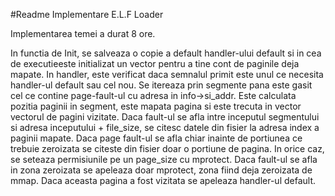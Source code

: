 #Readme Implementare E.L.F Loader

Implementarea temei a durat 8 ore.

In functia de Init, se salveaza o copie a default handler-ului default
si in cea de executieeste initializat un vector pentru a tine
cont de paginile deja mapate. In handler, este verificat daca semnalul
primit este unul ce necesita handler-ul default sau cel nou. Se itereaza
prin segmente pana este gasit cel ce contine page-fault-ul cu adresa
in info->si_addr. Este calculata pozitia paginii in segment, este mapata
pagina si este trecuta in vector vectorul de pagini vizitate. Daca 
fault-ul se afla intre inceputul segmentului si adresa inceputului +
file_size, se citesc datele din fisier la adresa index a paginii mapate.
Daca page fault-ul se afla chiar inainte de portiunea ce trebuie zeroizata
se citeste din fisier doar o portiune de pagina. In orice caz, se seteaza
permisiunile pe un page_size cu mprotect. Daca fault-ul se afla in zona
zeroizata se apeleaza doar mprotect, zona fiind deja zeroizata de mmap.
Daca aceasta pagina a fost vizitata se apeleaza handler-ul default.